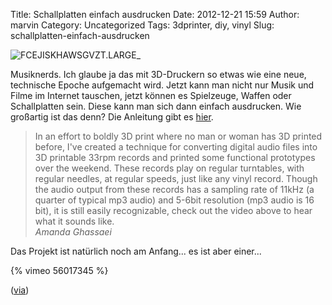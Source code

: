 Title: Schallplatten einfach ausdrucken
Date: 2012-12-21 15:59
Author: marvin
Category: Uncategorized
Tags: 3dprinter, diy, vinyl
Slug: schallplatten-einfach-ausdrucken

![FCEJISKHAWSGVZT.LARGE_]({filename}/images/FCEJISKHAWSGVZT.LARGE_.jpg)

Musiknerds. Ich glaube ja das mit 3D-Druckern so etwas wie eine neue,
technische Epoche aufgemacht wird. Jetzt kann man nicht nur Musik und
Filme im Internet tauschen, jetzt können es Spielzeuge, Waffen oder
Schallplatten sein. Diese kann man sich dann einfach ausdrucken. Wie
großartig ist das denn? Die Anleitung gibt es
[hier](http://www.instructables.com/id/3D-Printed-Record/).

> In an effort to boldly 3D print where no man or woman has 3D printed
> before, I've created a technique for converting digital audio files
> into 3D printable 33rpm records and printed some functional prototypes
> over the weekend. These records play on regular turntables, with
> regular needles, at regular speeds, just like any vinyl record. Though
> the audio output from these records has a sampling rate of 11kHz (a
> quarter of typical mp3 audio) and 5-6bit resolution (mp3 audio is 16
> bit), it is still easily recognizable, check out the video above to
> hear what it sounds like.  
>  <cite>Amanda Ghassaei</cite>

Das Projekt ist natürlich noch am Anfang... es ist aber einer...

{% vimeo 56017345 %}

([via](http://www.kraftfuttermischwerk.de/blogg/?p=46746))


